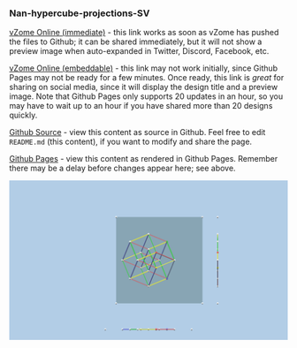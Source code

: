 ### Nan-hypercube-projections-SV

[vZome Online (immediate)][1] - this link works as soon as vZome has pushed the files to Github; it can be shared immediately, but it will not show a preview image when auto-expanded in Twitter, Discord, Facebook, etc.

[vZome Online (embeddable)][2] - this link may not work initially, since Github Pages may not be ready for a few minutes.  Once ready, this link is *great* for sharing on social media, since it will display the design title and a preview image.  Note that Github Pages only supports 20 updates in an hour, so you may have to wait up to an hour if you have shared more than 20 designs quickly.

[Github Source][3] - view this content as source in Github.  Feel free to edit `README.md` (this content), if you want to modify and share the page.

[Github Pages][4] - view this content as rendered in Github Pages.  Remember there may be a delay before changes appear here; see above.

![Image](Nan-hypercube-projections-SV.png)

[1]: https://vzome.com/app/?url=https://raw.githubusercontent.com/vorth/vzome-sharing/master/2021/06/05/19-42-26/Nan-hypercube-projections-SV.vZome
[2]: https://vzome.com/app/embed.py?url=https://vorth.github.io/vzome-sharing/2021/06/05/19-42-26/Nan-hypercube-projections-SV.vZome
[3]: https://github.com/vorth/vzome-sharing/edit/master/2021/06/05/19-42-26
[4]: https://vorth.github.io/vzome-sharing/2021/06/05/19-42-26/
